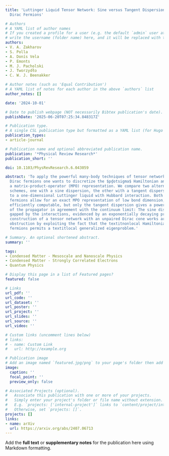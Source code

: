 ```yaml
---
title: 'Luttinger Liquid Tensor Network: Sine versus Tangent Dispersion of Massless
  Dirac Fermions'

# Authors
# A YAML list of author names
# If you created a profile for a user (e.g. the default `admin` user at `content/authors/admin/`), 
# write the username (folder name) here, and it will be replaced with their full name and linked to their profile.
authors:
- V. A. Zakharov
- S. Polla
- A. Donís Vela
- P. Emonts
- M. J. Pacholski
- J. Tworzydło
- C. W. J. Beenakker

# Author notes (such as 'Equal Contribution')
# A YAML list of notes for each author in the above `authors` list
author_notes: []

date: '2024-10-01'

# Date to publish webpage (NOT necessarily Bibtex publication's date).
publishDate: '2025-06-20T07:25:34.848317Z'

# Publication type.
# A single CSL publication type but formatted as a YAML list (for Hugo requirements).
publication_types:
- article-journal

# Publication name and optional abbreviated publication name.
publication: '*Physical Review Research*'
publication_short: ''

doi: 10.1103/PhysRevResearch.6.043059

abstract: 'To apply the powerful many-body techniques of tensor networks to massless
  Dirac fermions one wants to discretize the $pḑotsigma$ Hamiltonian and construct
  a matrix-product-operator (MPO) representation. We compare two alternative discretization
  schemes, one with a sine dispersion, the other with a tangent dispersion, applied
  to a one-dimensional Luttinger liquid with Hubbard interaction. Both types of lattice
  fermions allow for an exact MPO representation of low bond dimension, so they are
  efficiently computable, but only the tangent dispersion gives a power law decay
  of the propagator in agreement with the continuum limit: The sine dispersion is
  gapped by the interactions, evidenced by an exponentially decaying propagator. Our
  construction of a tensor network with an unpaired Dirac cone works around the fermion-doubling
  obstruction by exploiting the fact that the textitnonlocal Hamiltonian of tangent
  fermions permits a textitlocal generalized eigenproblem.'

# Summary. An optional shortened abstract.
summary: ''

tags:
- Condensed Matter - Mesoscale and Nanoscale Physics
- Condensed Matter - Strongly Correlated Electrons
- Quantum Physics

# Display this page in a list of Featured pages?
featured: false

# Links
url_pdf: ''
url_code: ''
url_dataset: ''
url_poster: ''
url_project: ''
url_slides: ''
url_source: ''
url_video: ''

# Custom links (uncomment lines below)
# links:
# - name: Custom Link
#   url: http://example.org

# Publication image
# Add an image named `featured.jpg/png` to your page's folder then add a caption below.
image:
  caption: ''
  focal_point: ''
  preview_only: false

# Associated Projects (optional).
#   Associate this publication with one or more of your projects.
#   Simply enter your project's folder or file name without extension.
#   E.g. `projects: ['internal-project']` links to `content/project/internal-project/index.md`.
#   Otherwise, set `projects: []`.
projects: []
links:
- name: arXiv
  url: https://arxiv.org/abs/2407.06713
---
```


Add the **full text** or **supplementary notes** for the publication here using Markdown formatting.
